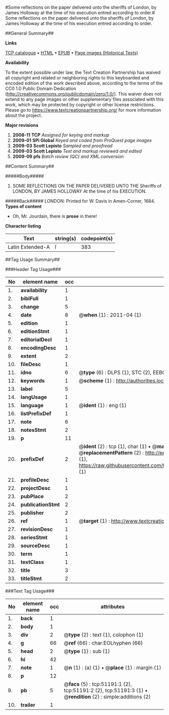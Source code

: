 #Some reflections on the paper delivered unto the sheriffs of London, by James Holloway at the time of his execution entred according to order.#
Some reflections on the paper delivered unto the sheriffs of London, by James Holloway at the time of his execution entred according to order.

##General Summary##

**Links**

[TCP catalogue](http://www.ota.ox.ac.uk/tcp/)  • 
[HTML](http://tei.it.ox.ac.uk/tcp/Texts-HTML/free/A60/A60841.html)  • 
[EPUB](http://tei.it.ox.ac.uk/tcp/Texts-EPUB/free/A60/A60841.epub) • 
[Page images (Historical Texts)](https://historicaltexts.jisc.ac.uk/eebo-11936284e)

**Availability**

To the extent possible under law, the Text Creation Partnership has waived all copyright and related or neighboring rights to this keyboarded and encoded edition of the work described above, according to the terms of the CC0 1.0 Public Domain Dedication (http://creativecommons.org/publicdomain/zero/1.0/). This waiver does not extend to any page images or other supplementary files associated with this work, which may be protected by copyright or other license restrictions. Please go to https://www.textcreationpartnership.org/ for more information about the project.

**Major revisions**

1. __2008-11__ __TCP__ *Assigned for keying and markup*
1. __2009-01__ __SPi Global__ *Keyed and coded from ProQuest page images*
1. __2009-03__ __Scott Lepisto__ *Sampled and proofread*
1. __2009-03__ __Scott Lepisto__ *Text and markup reviewed and edited*
1. __2009-09__ __pfs__ *Batch review (QC) and XML conversion*

##Content Summary##

#####Body#####

1. SOME REFLECTIONS ON THE PAPER DELIVERED UNTO THE Sheriffs of LONDON, BY JAMES HOLLOWAY At the time of his EXECUTION.

#####Back#####
LONDON: Printed for W. Davis in Amen-Corner, 1684.
**Types of content**

  * Oh, Mr. Jourdain, there is **prose** in there!

**Character listing**


|Text|string(s)|codepoint(s)|
|---|---|---|
|Latin Extended-A|ſ|383|

##Tag Usage Summary##

###Header Tag Usage###

|No|element name|occ|attributes|
|---|---|---|---|
|1.|__availability__|1||
|2.|__biblFull__|1||
|3.|__change__|5||
|4.|__date__|8| @__when__ (1) : 2011-04 (1)|
|5.|__edition__|1||
|6.|__editionStmt__|1||
|7.|__editorialDecl__|1||
|8.|__encodingDesc__|1||
|9.|__extent__|2||
|10.|__fileDesc__|1||
|11.|__idno__|6| @__type__ (6) : DLPS (1), STC (2), EEBO-CITATION (1), OCLC (1), VID (1)|
|12.|__keywords__|1| @__scheme__ (1) : http://authorities.loc.gov/ (1)|
|13.|__label__|5||
|14.|__langUsage__|1||
|15.|__language__|1| @__ident__ (1) : eng (1)|
|16.|__listPrefixDef__|1||
|17.|__note__|6||
|18.|__notesStmt__|2||
|19.|__p__|11||
|20.|__prefixDef__|2| @__ident__ (2) : tcp (1), char (1)  •  @__matchPattern__ (2) : ([0-9\-]+):([0-9IVX]+) (1), (.+) (1)  •  @__replacementPattern__ (2) : http://eebo.chadwyck.com/downloadtiff?vid=$1&page=$2 (1), https://raw.githubusercontent.com/textcreationpartnership/Texts/master/tcpchars.xml#$1 (1)|
|21.|__profileDesc__|1||
|22.|__projectDesc__|1||
|23.|__pubPlace__|2||
|24.|__publicationStmt__|2||
|25.|__publisher__|2||
|26.|__ref__|1| @__target__ (1) : http://www.textcreationpartnership.org/docs/. (1)|
|27.|__revisionDesc__|1||
|28.|__seriesStmt__|1||
|29.|__sourceDesc__|1||
|30.|__term__|1||
|31.|__textClass__|1||
|32.|__title__|3||
|33.|__titleStmt__|2||


###Text Tag Usage###

|No|element name|occ|attributes|
|---|---|---|---|
|1.|__back__|1||
|2.|__body__|1||
|3.|__div__|2| @__type__ (2) : text (1), colophon (1)|
|4.|__g__|66| @__ref__ (66) : char:EOLhyphen (66)|
|5.|__head__|2| @__type__ (1) : sub (1)|
|6.|__hi__|42||
|7.|__note__|1| @__n__ (1) : (a) (1)  •  @__place__ (1) : margin (1)|
|8.|__p__|12||
|9.|__pb__|5| @__facs__ (5) : tcp:51191:1 (2), tcp:51191:2 (2), tcp:51191:3 (1)  •  @__rendition__ (2) : simple:additions (2)|
|10.|__trailer__|1||
